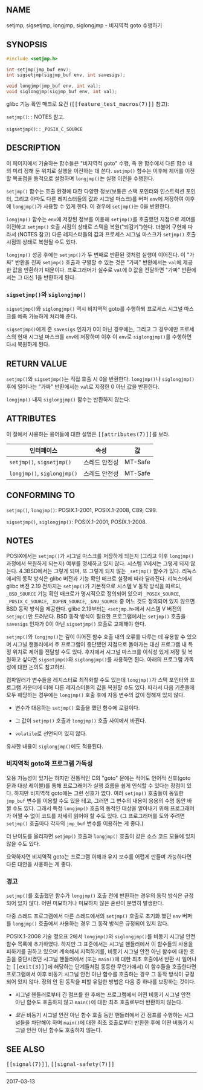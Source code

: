 ## NAME

setjmp, sigsetjmp, longjmp, siglongjmp - 비지역적 goto 수행하기

## SYNOPSIS

```c
#include <setjmp.h>

int setjmp(jmp_buf env);
int sigsetjmp(sigjmp_buf env, int savesigs);

void longjmp(jmp_buf env, int val);
void siglongjmp(sigjmp_buf env, int val);
```

glibc 기능 확인 매크로 요건 (<tt>[[feature_test_macros(7)]]</tt> 참고):

`setjmp()`:
:   NOTES 참고.

`sigsetjmp()`:
:   `_POSIX_C_SOURCE`

## DESCRIPTION

이 페이지에서 기술하는 함수들은 "비지역적 goto" 수행, 즉 한 함수에서 다른 함수 내의 미리 정해 둔 위치로 실행을 이전하는 데 쓴다. `setjmp()` 함수는 이후에 제어를 이전할 목표점을 동적으로 설정하며 `longjmp()`는 실행 이전을 수행한다.

`setjmp()` 함수는 호출 환경에 대한 다양한 정보(보통은 스택 포인터와 인스트럭션 포인터, 그리고 아마도 다른 레지스터들의 값과 시그널 마스크)를 버퍼 `env`에 저장하여 이후에 `longjmp()`가 사용할 수 있게 한다. 이 경우에 `setjmp()`는 0을 반환한다.

`longjmp()` 함수는 `env`에 저장된 정보를 이용해 `setjmp()`를 호출했던 지점으로 제어를 이전하고 `setjmp()` 호출 시점의 상태로 스택을 복원("되감기")한다. 더불어 구현에 따라서 (NOTES 참고) 다른 레지스터들의 값과 프로세스 시그널 마스크가 `setjmp()` 호출 시점의 상태로 복원될 수도 있다.

`longjmp()` 성공 후에는 `setjmp()`가 두 번째로 반환된 것처럼 실행이 이어진다. 이 "가짜" 반환을 진짜 `setjmp()` 호출과 구별할 수 있는 것은 "가짜" 반환에서는 `val`에 제공한 값을 반환하기 때문이다. 프로그래머가 실수로 `val`에 0 값을 전달하면 "가짜" 반환에서는 그 대신 1을 반환하게 된다.

### `sigsetjmp()`와 `siglongjmp()`

`sigsetjmp()`와 `siglongjmp()` 역시 비지역적 goto를 수행하되 프로세스 시그널 마스크를 예측 가능하게 처리해 준다.

`sigsetjmp()`에게 준 `savesigs` 인자가 0이 아닌 경우에는, 그리고 그 경우에만 프로세스의 현재 시그널 마스크를 `env`에 저장하며 이후 이 `env`로 `siglongjmp()`를 수행하면 다시 복원하게 된다.

## RETURN VALUE

`setjmp()`와 `sigsetjmp()`는 직접 호출 시 0을 반환한다. `longjmp()`나 `siglongjmp()` 후에 일어나는 "가짜" 반환에서는 `val`로 지정한 0 아닌 값을 반환한다.

`longjmp()` 내지 `siglongjmp()` 함수는 반환하지 않는다.

## ATTRIBUTES

이 절에서 사용하는 용어들에 대한 설명은 <tt>[[attributes(7)]]</tt>를 보라.

| 인터페이스 | 속성 | 값 |
| --- | --- | --- |
| `setjmp()`, `sigsetjmp()` | 스레드 안전성 | MT-Safe |
| `longjmp()`, `siglongjmp()` | 스레드 안전성 | MT-Safe |

## CONFORMING TO

`setjmp()`, `longjmp()`: POSIX.1-2001, POSIX.1-2008, C89, C99.

`sigsetjmp()`, `siglongjmp()`: POSIX.1-2001, POSIX.1-2008.

## NOTES

POSIX에서는 `setjmp()`가 시그널 마스크를 저장하게 되는지 (그리고 이후 `longjmp()` 과정에서 복원하게 되는지) 여부를 명세하고 있지 않다. 시스템 V에서는 그렇게 되지 않는다. 4.3BSD에서는 그렇게 되며, 또 그렇게 되지 않는 `_setjmp()` 함수가 있다. 리눅스에서의 동작 방식은 glibc 버전과 기능 확인 매크로 설정에 따라 달라진다. 리눅스에서 glibc 버전 2.19 전까지는 `setjmp()`가 기본적으로 시스템 V 동작 방식을 따르되, `_BSD_SOURCE` 기능 확인 매크로가 명시적으로 정의되어 있으며 `_POSIX_SOURCE`, `_POSIX_C_SOURCE`, `_XOPEN_SOURCE`, `_GNU_SOURCE` 중 어느 것도 정의되어 있지 않으면 BSD 동작 방식을 제공한다. glibc 2.19부터는 `<setjmp.h>`에서 시스템 V 버전의 `setjmp()`만 드러낸다. BSD 동작 방식이 필요한 프로그램에서는 `setjmp()` 호출을 `savesigs` 인자가 0이 아닌 `sigsetjmp()` 호출로 교체해야 한다.

`setjmp()`와 `longjmp()`는 깊이 이어진 함수 호출 내의 오류를 다루는 데 유용할 수 있으며 시그널 핸들러에서 주 프로그램이 중단됐던 지점으로 돌아가는 대신 프로그램 내 특정 위치로 제어를 전달할 수도 있다. 후자에서 시그널 마스크를 이식성 있게 저장 및 복원하고 싶다면 `sigsetjmp()`와 `siglongjmp()`를 사용하면 된다. 아래의 프로그램 가독성에 대한 논의도 참고하라.

컴파일러가 변수들을 레지스터로 최적화할 수도 있는데 `longjmp()`가 스택 포인터와 프로그램 카운터에 더해 다른 레지스터들의 값을 복원할 수도 있다. 따라서 다음 기준들에 모두 해당하는 경우에는 `longjmp()` 호출 후에 자동 변수의 값이 정해져 있지 않다.

* 변수가 대응하는 `setjmp()` 호출을 했던 함수에 로컬이다.

* 그 값이 `setjmp()` 호출과 `longjmp()` 호출 사이에서 바뀐다.

* `volatile`로 선언되어 있지 않다.

유사한 내용이 `siglongjmp()`에도 적용된다.

### 비지역적 goto와 프로그램 가독성

오용 가능성이 있기는 하지만 전통적인 C의 "goto" 문에는 적어도 언어적 신호(goto 문과 대상 레이블)를 통해 프로그래머가 실행 흐름을 쉽게 인식할 수 있다는 장점이 있다. 하지만 비지역적 goto에는 그런 신호가 없다. 여러 `setjmp()` 호출들이 동일한 `jmp_buf` 변수를 이용할 수도 있을 테고, 그러면 그 변수의 내용이 응용의 수명 동안 바뀔 수도 있다. 그래서 특정 `longjmp()` 호출의 동적인 대상을 알아내기 위해 프로그래머가 어쩔 수 없이 코드를 자세히 읽어야 할 수도 있다. (그 프로그래머를 도와 주려면 `setjmp()` 호출마다 각자의 `jmp_buf` 변수를 이용하는 게 좋다.)

더 난이도를 올리자면 `setjmp()` 호출과 `longjmp()` 호출이 같은 소스 코드 모듈에 있지 않을 수도 있다.

요약하자면 비지역적 goto는 프로그램 이해과 유지 보수를 어렵게 만들며 가능하다면 다른 대안을 사용하는 게 좋다.

### 경고

`setjmp()`를 호출했던 함수가 `longjmp()` 호출 전에 반환하는 경우의 동작 방식은 규정되어 있지 않다. 어떤 미묘하거나 미묘하지 않은 혼란이 분명히 발생한다.

다중 스레드 프로그램에서 다른 스레드에서의 `setjmp()` 호출로 초기화 했던 `env` 버퍼를 `longjmp()` 호출에서 사용하는 경우 그 동작 방식은 규정되어 있지 않다.

POSIX.1-2008 기술 정오표 2에서 `longjmp()`와 `siglongjmp()`를 비동기 시그널 안전 함수 목록에 추가하였다. 하지만 그 표준에서는 시그널 핸들러에서 이 함수들의 사용을 피하기를 권하고 있으며 계속해서 지적하기를, 비동기 시그널 안전 아닌 함수에 대한 호출을 중단시켰던 시그널 핸들러에서 (또는 `main()`에 대한 최초 호출에서 반환 시 일어나는 <tt>[[exit(3)]]</tt>에 해당하는 단계들처럼 동등한 무언가에서) 이 함수들을 호출한다면 프로그램에서 이후 비동기 시그널 안전 아닌 함수를 호출하는 경우 그 동작 방식이 규정되어 있지 않다. 정의 안 된 동작을 피할 유일한 방법은 다음 중 하나를 보장하는 것이다.

* 시그널 핸들러로부터 긴 점프를 한 후에는 프로그램에서 어떤 비동기 시그널 안전 아닌 함수도 호출하지 않고 `main()`에 대한 최초 호출로부터 반환하지 않는다.

* *모든* 비동기 시그널 안전 아닌 함수 호출 동안 핸들러에서 긴 점프를 수행하는 시그널들을 차단해야 하며 `main()`에 대한 최초 호출로부터 반환한 후에 어떤 비동기 시그널 안전 아닌 함수도 호출하지 않는다.

## SEE ALSO

<tt>[[signal(7)]]</tt>, <tt>[[signal-safety(7)]]</tt>

----

2017-03-13
